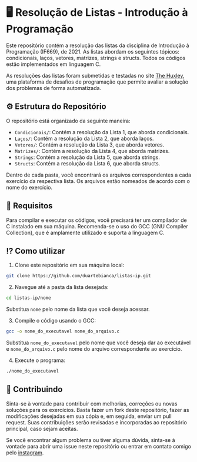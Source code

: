# 🖥 Resolução de Listas - Introdução à Programação

Este repositório contém a resolução das listas da disciplina de Introdução à Programação (IF669), de 2021. As listas abordam os seguintes tópicos: condicionais, laços, vetores, matrizes, strings e structs. Todos os códigos estão implementados em linguagem C.

As resoluções das listas foram submetidas e testadas no site [The Huxley](https://www.thehuxley.com/), uma plataforma de desafios de programação que permite avaliar a solução dos problemas de forma automatizada.

## ⚙ Estrutura do Repositório

O repositório está organizado da seguinte maneira:

- `Condicionais/`: Contém a resolução da Lista 1, que aborda condicionais.
- `Laços/`: Contém a resolução da Lista 2, que aborda laços.
- `Vetores/`: Contém a resolução da Lista 3, que aborda vetores.
- `Matrizes/`: Contém a resolução da Lista 4, que aborda matrizes.
- `Strings`: Contém a resolução da Lista 5, que aborda strings.
- `Structs`: Contém a resolução da Lista 6, que aborda structs.

Dentro de cada pasta, você encontrará os arquivos correspondentes a cada exercício da respectiva lista. Os arquivos estão nomeados de acordo com o nome do exercício.

## 🧾 Requisitos

Para compilar e executar os códigos, você precisará ter um compilador de C instalado em sua máquina. Recomenda-se o uso do GCC (GNU Compiler Collection), que é amplamente utilizado e suporta a linguagem C.

## ⁉ Como utilizar

1. Clone este repositório em sua máquina local:

```bash
git clone https://github.com/duartebianca/listas-ip.git
```

2. Navegue até a pasta da lista desejada:

```bash
cd listas-ip/nome
```

Substitua `nome` pelo nome da lista que você deseja acessar.

3. Compile o código usando o GCC:

```bash
gcc -o nome_do_executavel nome_do_arquivo.c
```

Substitua `nome_do_executavel` pelo nome que você deseja dar ao executável e `nome_do_arquivo.c` pelo nome do arquivo correspondente ao exercício.

4. Execute o programa:

```bash
./nome_do_executavel
```

## 🧠 Contribuindo

Sinta-se à vontade para contribuir com melhorias, correções ou novas soluções para os exercícios. Basta fazer um fork deste repositório, fazer as modificações desejadas em sua cópia e, em seguida, enviar um pull request. Suas contribuições serão revisadas e incorporadas ao repositório principal, caso sejam aceitas.

Se você encontrar algum problema ou tiver alguma dúvida, sinta-se à vontade para abrir uma issue neste repositório ou entrar em contato comigo pelo [instagram](https://www.instagram.com/eng.comp.ufpe/).
